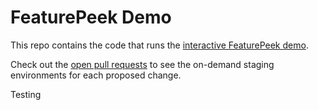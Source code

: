 # FeaturePeek Demo

This repo contains the code that runs the [interactive FeaturePeek demo](https://dashboard.featurepeek.com/demo).

Check out the [open pull requests](https://github.com/featurepeek/demo/pulls) to see the on-demand staging environments for each proposed change. 

Testing
